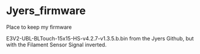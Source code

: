 # Jyers_firmware
Place to keep my firmware

E3V2-UBL-BLTouch-15x15-HS-v4.2.7-v1.3.5.b.bin from the Jyers Github, but with the Filament Sensor Signal inverted.
